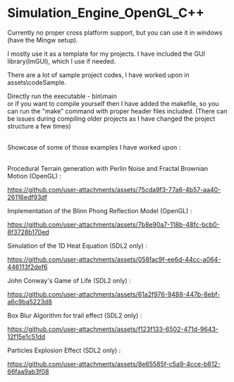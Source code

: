 # Simulation_Engine_OpenGL_C++

Currently no proper cross platform support, but you can use it in windows (have the Mingw setup). <br/>

I mostly use it as a template for my projects. I have included the GUI library(ImGUI), which I use if needed. </br>

There are a lot of sample project codes, I have worked upon in assets\codeSample.</br> 

Directly run the executable - bin\main  <br/>
or if you want to compile yourself then I have added the makefile, so you can run the "make" command with proper header files included. (There can be issues during compiling older projects as I have changed the project structure a few times)</br></br>


Showcase of some of those examples I have worked upon : </br> </br>

Procedural Terrain generation with Perlin Noise and Fractal Brownian Motion (OpenGL) : </br>

https://github.com/user-attachments/assets/75cda9f3-77a6-4b57-aa40-26116edf93df

Implementation of the Blinn Phong Reflection Model (OpenGL) : </br>

https://github.com/user-attachments/assets/7b8e90a7-118b-48fc-bcb0-8f3728b170ed


Simulation of the 1D Heat Equation (SDL2 only) : </br>

https://github.com/user-attachments/assets/058fac9f-ee6d-44cc-a064-446113f2def6


John Conway's Game of Life (SDL2 only) : </br>

https://github.com/user-attachments/assets/61a2f976-9488-447b-8ebf-a6c9ba5223d8


Box Blur Algorithm for trail effect (SDL2 only) : </br>

https://github.com/user-attachments/assets/f123f133-6502-471d-9643-12f15e1c51dd


Particles Explosion Effect (SDL2 only) : </br>

https://github.com/user-attachments/assets/8e65585f-c5a9-4cce-b612-66faa9ab3f08

